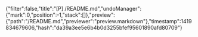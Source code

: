 {"filter":false,"title":"[P] /README.md","undoManager":{"mark":0,"position":-1,"stack":[]},"preview":{"path":"/README.md","previewer":"preview.markdown"},"timestamp":1419834679606,"hash":"da39a3ee5e6b4b0d3255bfef95601890afd80709"}